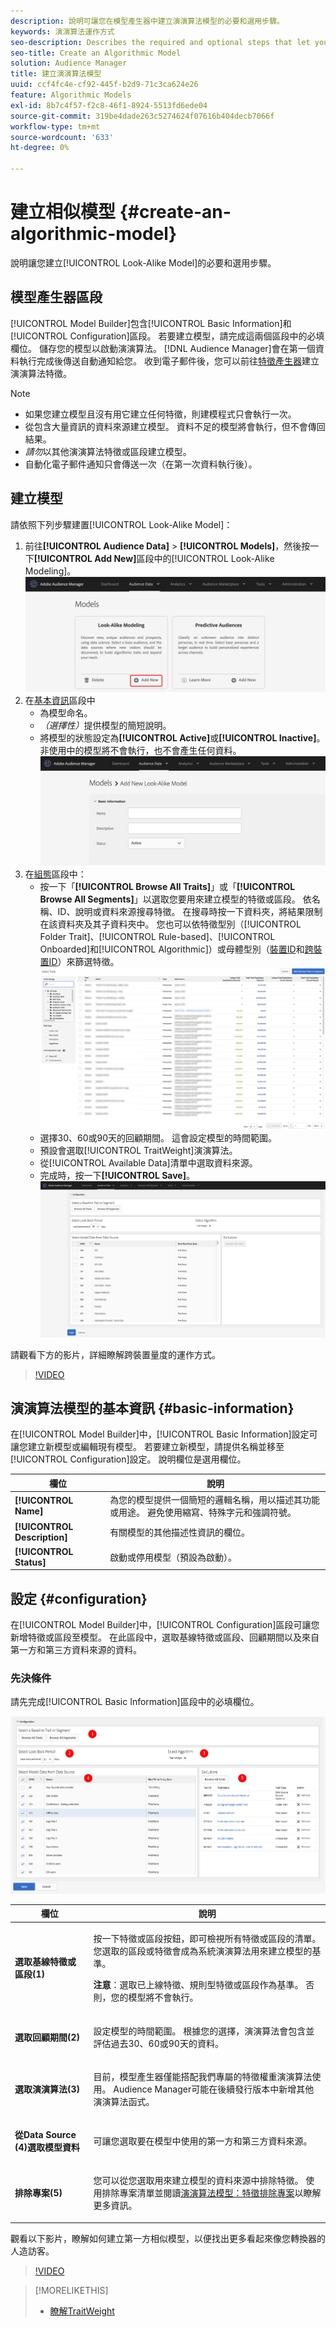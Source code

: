 ```yaml
---
description: 說明可讓您在模型產生器中建立演演算法模型的必要和選用步驟。
keywords: 演演算法運作方式
seo-description: Describes the required and optional steps that let you create an algorithmic model in Model Builder.
seo-title: Create an Algorithmic Model
solution: Audience Manager
title: 建立演演算法模型
uuid: ccf4fc4e-cf92-445f-b2d9-71c3ca624e26
feature: Algorithmic Models
exl-id: 8b7c4f57-f2c8-46f1-8924-5513fd6ede04
source-git-commit: 319be4dade263c5274624f07616b404decb7066f
workflow-type: tm+mt
source-wordcount: '633'
ht-degree: 0%

---
```


# 建立相似模型 {#create-an-algorithmic-model}

說明讓您建立[!UICONTROL Look-Alike Model]的必要和選用步驟。

## 模型產生器區段

[!UICONTROL Model Builder]包含[!UICONTROL Basic Information]和[!UICONTROL Configuration]區段。 若要建立模型，請完成這兩個區段中的必填欄位。 儲存您的模型以啟動演演算法。 [!DNL Audience Manager]會在第一個資料執行完成後傳送自動通知給您。 收到電子郵件後，您可以前往[特徵產生器](../../features/traits/about-trait-builder.md)建立演演算法特徵。

>[!NOTE]
>
>* 如果您建立模型且沒有用它建立任何特徵，則建模程式只會執行一次。
>* 從包含大量資訊的資料來源建立模型。 資料不足的模型將會執行，但不會傳回結果。
>* *請勿*&#x200B;以其他演演算法特徵或區段建立模型。
>* 自動化電子郵件通知只會傳送一次（在第一次資料執行後）。

## 建立模型

請依照下列步驟建置[!UICONTROL Look-Alike Model]：

1. 前往&#x200B;**[!UICONTROL Audience Data]** > **[!UICONTROL Models]**，然後按一下&#x200B;**[!UICONTROL Add New]**&#x200B;區段中的[!UICONTROL Look-Alike Modeling]。
   ![相似新增](assets/look-alike-add.png)
1. 在[基本資訊](../../features/algorithmic-models/create-model.md#basic-information)區段中
   * 為模型命名。
   * *（選擇性）*&#x200B;提供模型的簡短說明。
   * 將模型的狀態設定為&#x200B;**[!UICONTROL Active]**&#x200B;或&#x200B;**[!UICONTROL Inactive]**。 非使用中的模型將不會執行，也不會產生任何資料。
     ![相似 — 基本](assets/look-alike-basic.png)
1. 在[組態](../../features/algorithmic-models/create-model.md#configuration)區段中：
   * 按一下「**[!UICONTROL Browse All Traits]**」或「**[!UICONTROL Browse All Segments]**」以選取您要用來建立模型的特徵或區段。 依名稱、ID、說明或資料來源搜尋特徵。 在搜尋時按一下資料夾，將結果限制在該資料夾及其子資料夾中。 您也可以依特徵型別（[!UICONTROL Folder Trait]、[!UICONTROL Rule-based]、[!UICONTROL Onboarded]和[!UICONTROL Algorithmic]）或母體型別（[裝置ID](../../reference/ids-in-aam.md)和[跨裝置ID](../../reference/ids-in-aam.md)）來篩選特徵。
     ![瀏覽特徵](assets/browse-traits.png)
   * 選擇30、60或90天的回顧期間。 這會設定模型的時間範圍。
   * 預設會選取[!UICONTROL TraitWeight]演演算法。
   * 從[!UICONTROL Available Data]清單中選取資料來源。
   * 完成時，按一下&#x200B;**[!UICONTROL Save]**。
     ![相似組態](assets/look-alike-configuration.png)

請觀看下方的影片，詳細瞭解跨裝置量度的運作方式。

>[!VIDEO](https://experienceleague.adobe.com/docs/audience-manager-learn/tutorials/build-and-manage-audiences/profile-merge/understanding-cross-device-metrics-in-audience-manager.html)

## 演演算法模型的基本資訊 {#basic-information}

<!-- r_model_basic.xml -->

在[!UICONTROL Model Builder]中，[!UICONTROL Basic Information]設定可讓您建立新模型或編輯現有模型。 若要建立新模型，請提供名稱並移至[!UICONTROL Configuration]設定。 說明欄位是選用欄位。

| 欄位 | 說明 |
|---|---|
| **[!UICONTROL Name]** | 為您的模型提供一個簡短的邏輯名稱，用以描述其功能或用途。 避免使用縮寫、特殊字元和強調符號。 |
| **[!UICONTROL Description]** | 有關模型的其他描述性資訊的欄位。 |
| **[!UICONTROL Status]** | 啟動或停用模型（預設為啟動）。 |

## 設定 {#configuration}

在[!UICONTROL Model Builder]中，[!UICONTROL Configuration]區段可讓您新增特徵或區段至模型。 在此區段中，選取基線特徵或區段、回顧期間以及來自第一方和第三方資料來源的資料。

<!-- r_model_configuration.xml -->

### 先決條件

請先完成[!UICONTROL Basic Information]區段中的必填欄位。

![](assets/lam_exclude_traits_numbered.png)

<table id="table_7A6BE5E5498D4776A30323B743954150"> 
 <thead> 
  <tr> 
   <th colname="col1" class="entry"> 欄位 </th> 
   <th colname="col2" class="entry"> 說明 </th> 
  </tr> 
 </thead>
 <tbody> 
  <tr> 
   <td colname="col1"> <p><b>選取基線特徵或區段(1)</b> </p> </td> 
   <td colname="col2"> <p>按一下特徵或區段按鈕，即可檢視所有特徵或區段的清單。 您選取的區段或特徵會成為系統演演算法用來建立模型的基準。 </p> <p> <p><b>注意</b>：選取已上線特徵、規則型特徵或區段作為基準。 否則，您的模型將不會執行。 </p> </p> </td> 
  </tr> 
  <tr> 
   <td colname="col1"> <p><b>選取回顧期間(2)</b> </p> </td> 
   <td colname="col2"> <p>設定模型的時間範圍。 根據您的選擇，演演算法會包含並評估過去30、60或90天的資料。 </p> </td> 
  </tr> 
  <tr> 
   <td colname="col1"> <p><b>選取演演算法(3)</b> </p> </td> 
   <td colname="col2"> <p>目前，模型產生器僅能搭配我們專屬的<span class="keyword">特徵權重</span>演演算法使用。 <span class="keyword"> Audience Manager</span>可能在後續發行版本中新增其他演演算法函式。 </p> </td>
  </tr>
  <tr> 
   <td colname="col1"> <p><b>從Data Source (4)選取模型資料</b> </p> </td> 
   <td colname="col2"> <p>可讓您選取要在模型中使用的第一方和第三方資料來源。 </p> </td>
  </tr> 
  <tr> 
   <td colname="col1"> <p><b>排除專案(5)</b> </p> </td> 
   <td colname="col2"> <p>您可以從您選取用來建立模型的資料來源中排除特徵。 使用<span class="wintitle">排除專案</span>清單並閱讀<a href="../../features/algorithmic-models/trait-exclusion-algo-models.md">演演算法模型：特徵排除專案</a>以瞭解更多資訊。 </p> </td>
  </tr> 
 </tbody>
</table>

觀看以下影片，瞭解如何建立第一方相似模型，以便找出更多看起來像您轉換器的人造訪客。

>[!VIDEO](https://video.tv.adobe.com/v/23504/)

>[!MORELIKETHIS]
>
>* [瞭解TraitWeight](../../features/algorithmic-models/understanding-models.md#understanding-traitweight)
